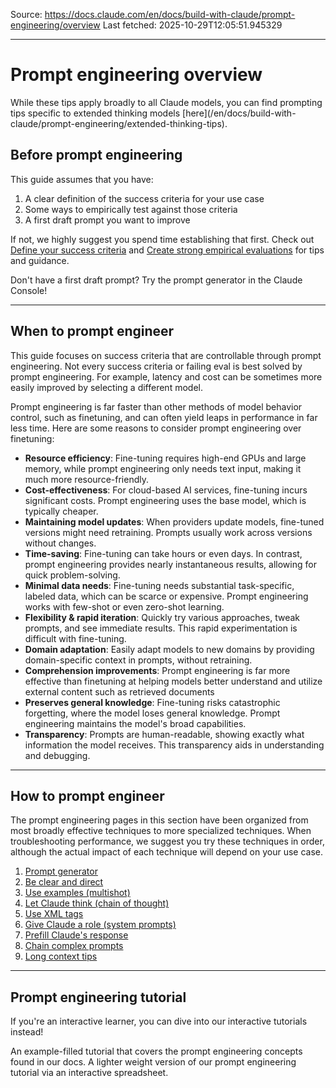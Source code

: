 Source: https://docs.claude.com/en/docs/build-with-claude/prompt-engineering/overview
Last fetched: 2025-10-29T12:05:51.945329

---

# Prompt engineering overview

<Note>
  While these tips apply broadly to all Claude models, you can find prompting tips specific to extended thinking models [here](/en/docs/build-with-claude/prompt-engineering/extended-thinking-tips).
</Note>

## Before prompt engineering

This guide assumes that you have:

1. A clear definition of the success criteria for your use case
2. Some ways to empirically test against those criteria
3. A first draft prompt you want to improve

If not, we highly suggest you spend time establishing that first. Check out [Define your success criteria](/en/docs/test-and-evaluate/define-success) and [Create strong empirical evaluations](/en/docs/test-and-evaluate/develop-tests) for tips and guidance.

<Card title="Prompt generator" icon="link" href="https://console.anthropic.com/dashboard">
  Don't have a first draft prompt? Try the prompt generator in the Claude Console!
</Card>

***

## When to prompt engineer

This guide focuses on success criteria that are controllable through prompt engineering.
Not every success criteria or failing eval is best solved by prompt engineering. For example, latency and cost can be sometimes more easily improved by selecting a different model.

<Accordion title="Prompting vs. finetuning">
  Prompt engineering is far faster than other methods of model behavior control, such as finetuning, and can often yield leaps in performance in far less time. Here are some reasons to consider prompt engineering over finetuning:<br />

  * **Resource efficiency**: Fine-tuning requires high-end GPUs and large memory, while prompt engineering only needs text input, making it much more resource-friendly.
  * **Cost-effectiveness**: For cloud-based AI services, fine-tuning incurs significant costs. Prompt engineering uses the base model, which is typically cheaper.
  * **Maintaining model updates**: When providers update models, fine-tuned versions might need retraining. Prompts usually work across versions without changes.
  * **Time-saving**: Fine-tuning can take hours or even days. In contrast, prompt engineering provides nearly instantaneous results, allowing for quick problem-solving.
  * **Minimal data needs**: Fine-tuning needs substantial task-specific, labeled data, which can be scarce or expensive. Prompt engineering works with few-shot or even zero-shot learning.
  * **Flexibility & rapid iteration**: Quickly try various approaches, tweak prompts, and see immediate results. This rapid experimentation is difficult with fine-tuning.
  * **Domain adaptation**: Easily adapt models to new domains by providing domain-specific context in prompts, without retraining.
  * **Comprehension improvements**: Prompt engineering is far more effective than finetuning at helping models better understand and utilize external content such as retrieved documents
  * **Preserves general knowledge**: Fine-tuning risks catastrophic forgetting, where the model loses general knowledge. Prompt engineering maintains the model's broad capabilities.
  * **Transparency**: Prompts are human-readable, showing exactly what information the model receives. This transparency aids in understanding and debugging.
</Accordion>

***

## How to prompt engineer

The prompt engineering pages in this section have been organized from most broadly effective techniques to more specialized techniques. When troubleshooting performance, we suggest you try these techniques in order, although the actual impact of each technique will depend on your use case.

1. [Prompt generator](/en/docs/build-with-claude/prompt-engineering/prompt-generator)
2. [Be clear and direct](/en/docs/build-with-claude/prompt-engineering/be-clear-and-direct)
3. [Use examples (multishot)](/en/docs/build-with-claude/prompt-engineering/multishot-prompting)
4. [Let Claude think (chain of thought)](/en/docs/build-with-claude/prompt-engineering/chain-of-thought)
5. [Use XML tags](/en/docs/build-with-claude/prompt-engineering/use-xml-tags)
6. [Give Claude a role (system prompts)](/en/docs/build-with-claude/prompt-engineering/system-prompts)
7. [Prefill Claude's response](/en/docs/build-with-claude/prompt-engineering/prefill-claudes-response)
8. [Chain complex prompts](/en/docs/build-with-claude/prompt-engineering/chain-prompts)
9. [Long context tips](/en/docs/build-with-claude/prompt-engineering/long-context-tips)

***

## Prompt engineering tutorial

If you're an interactive learner, you can dive into our interactive tutorials instead!

<CardGroup cols={2}>
  <Card title="GitHub prompting tutorial" icon="link" href="https://github.com/anthropics/prompt-eng-interactive-tutorial">
    An example-filled tutorial that covers the prompt engineering concepts found in our docs.
  </Card>

  <Card title="Google Sheets prompting tutorial" icon="link" href="https://docs.google.com/spreadsheets/d/19jzLgRruG9kjUQNKtCg1ZjdD6l6weA6qRXG5zLIAhC8">
    A lighter weight version of our prompt engineering tutorial via an interactive spreadsheet.
  </Card>
</CardGroup>